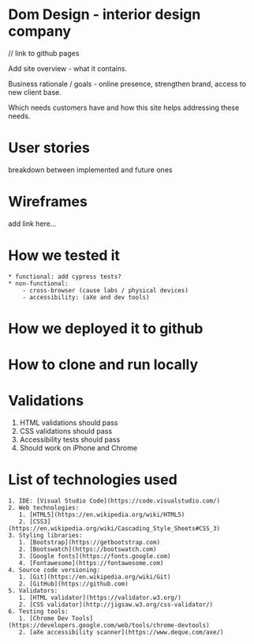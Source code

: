 # Dom Design - interior design company

// link to github pages

Add site overview - what it contains.

Business rationale / goals - online presence, strengthen brand, access to new client base.

Which needs customers have and how this site helps addressing these needs.

# User stories

breakdown between implemented and future ones

# Wireframes

add link here...



# How we tested it

    * functional: add cypress tests?
    * non-functional:
        - cross-browser (cause labs / physical devices)
        - accessibility: (aXe and dev tools)


# How we deployed it to github

# How to clone and run locally

# Validations

1. HTML validations should pass
2. CSS validations should pass
3. Accessibility tests should pass
4. Should work on iPhone and Chrome

# List of technologies used

    1. IDE: [Visual Studio Code](https://code.visualstudio.com/)
    2. Web technologies:
       1. [HTML5](https://en.wikipedia.org/wiki/HTML5)
       2. [CSS3](https://en.wikipedia.org/wiki/Cascading_Style_Sheets#CSS_3)
    3. Styling libraries:
       1. [Bootstrap](https://getbootstrap.com)
       2. [Bootswatch](https://bootswatch.com)
       3. [Google fonts](https://fonts.google.com)
       4. [Fontawesome](https://fontawesome.com)
    4. Source code versioning:
       1. [Git](https://en.wikipedia.org/wiki/Git)
       2. [GitHub](https://github.com)
    5. Validators:
       1. [HTML validator](https://validator.w3.org/)
       2. [CSS validator](http://jigsaw.w3.org/css-validator/)
    6. Testing tools:
       1. [Chrome Dev Tools](https://developers.google.com/web/tools/chrome-devtools)
       2. [aXe accessibility scanner](https://www.deque.com/axe/)
